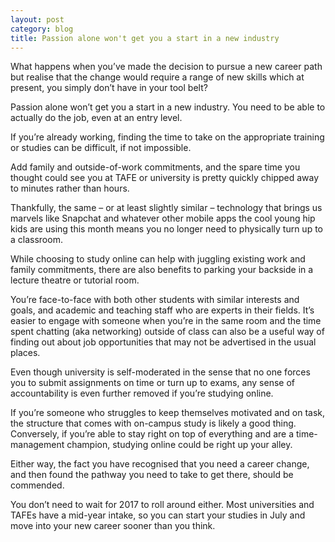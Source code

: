 ```yaml
---
layout: post
category: blog
title: Passion alone won't get you a start in a new industry
---
```

What happens when you’ve made the decision to pursue a new career path but realise that the change would require a range of new skills which at present, you simply don’t have in your tool belt?

Passion alone won’t get you a start in a new industry. You need to be able to actually do the job, even at an entry level. 

If you’re already working, finding the time to take on the appropriate training or studies can be difficult, if not impossible. 

Add family and outside-of-work commitments, and the spare time you thought could see you at TAFE or university is pretty quickly chipped away to minutes rather than hours.

Thankfully, the same – or at least slightly similar – technology that brings us marvels like Snapchat and whatever other mobile apps the cool young hip kids are using this month means you no longer need to physically turn up to a classroom.

While choosing to study online can help with juggling existing work and family commitments, there are also benefits to parking your backside in a lecture theatre or tutorial room.

You’re face-to-face with both other students with similar interests and goals, and academic and teaching staff who are experts in their fields. It’s easier to engage with someone when you’re in the same room and the time spent chatting (aka networking) outside of class can also be a useful way of finding out about job opportunities that may not be advertised in the usual places.

Even though university is self-moderated in the sense that no one forces you to submit assignments on time or turn up to exams, any sense of accountability is even further removed if you’re studying online.

If you’re someone who struggles to keep themselves motivated and on task, the structure that comes with on-campus study is likely a good thing. Conversely, if you’re able to stay right on top of everything and are a time-management champion, studying online could be right up your alley.

Either way, the fact you have recognised that you need a career change, and then found the pathway you need to take to get there, should be commended. 

You don’t need to wait for 2017 to roll around either. Most universities and TAFEs have a mid-year intake, so you can start your studies in July and move into your new career sooner than you think. 
